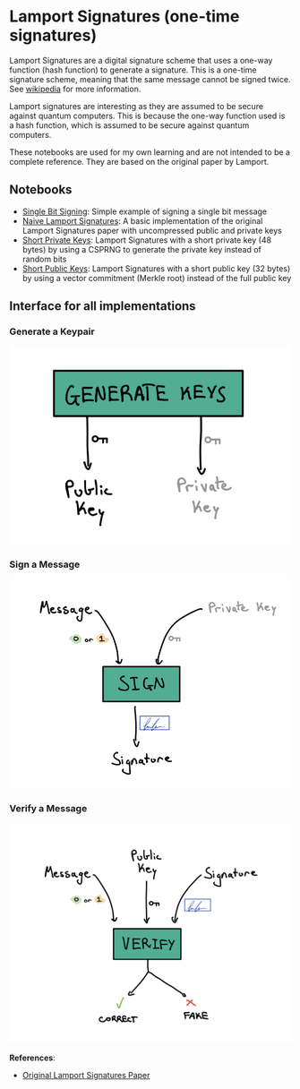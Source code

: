 # Lamport Signatures (one-time signatures)

Lamport Signatures are a digital signature scheme that uses a one-way function (hash function) to generate a signature. This is a one-time signature scheme, meaning that the same message cannot be signed twice. See [wikipedia](https://en.wikipedia.org/wiki/Lamport_signature) for more information.

Lamport signatures are interesting as they are assumed to be secure against quantum computers. This is because the one-way function used is a hash function, which is assumed to be secure against quantum computers.

These notebooks are used for my own learning and are not intended to be a complete reference. They are based on the original paper by Lamport.

## **Notebooks**

- [Single Bit Signing](single_bit_signature.ipynb): Simple example of signing a single bit message
- [Naive Lamport Signatures](naive_lamport_signature.ipynb): A basic implementation of the original Lamport Signatures paper with uncompressed public and private keys
- [Short Private Keys](short_private_key_signature.ipynb): Lamport Signatures with a short private key (48 bytes) by using a CSPRNG to generate the private key instead of random bits
- [Short Public Keys](short_public_key_signature.ipynb): Lamport Signatures with a short public key (32 bytes) by using a vector commitment (Merkle root) instead of the full public key

## **Interface for all implementations**

### Generate a Keypair

![Generate Keys Interface](images/GENERATE_KEYS_interface.png)

### Sign a Message

![Sign Message Interface](images/SIGN_interface.png)

### Verify a Message

![Verify Interface](images/VERIFY_interface.png)

**References**:

- [Original Lamport Signatures Paper](https://www.microsoft.com/en-us/research/publication/2016/12/Constructing-Digital-Signatures-from-a-One-Way-Function.pdf)
  <!-- - [Fast Accumulated Hashing Paper](https://link.springer.com/content/pdf/10.1007/3-540-60865-6_45.pdf?pdf=inline%20link) -->
  <!-- TODO: see if Fast Accumulated Hashing Paper is actually useful -->

<!-- @article{lamport1979constructing,
title={Constructing digital signatures from a one way function},
author={Lamport, Leslie},
year={1979}
} -->
